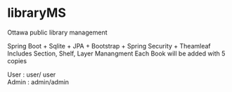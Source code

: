 # libraryMS
Ottawa public library management

Spring Boot + Sqlite + JPA + Bootstrap + Spring Security + Theamleaf
Includes Section, Shelf, Layer Manangment
Each Book will be added with 5 copies 

User : user/ user</br>
Admin : admin/admin



